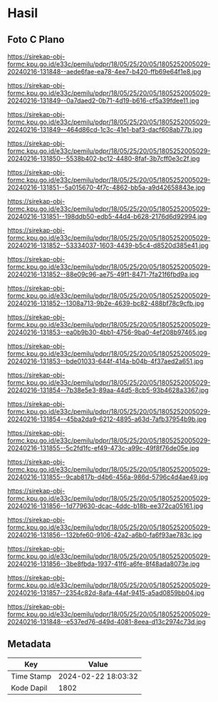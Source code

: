 # Hasil

## Foto C Plano

https://sirekap-obj-formc.kpu.go.id/e33c/pemilu/pdpr/18/05/25/20/05/1805252005029-20240216-131848--aede6fae-ea78-4ee7-b420-ffb69e64f1e8.jpg

https://sirekap-obj-formc.kpu.go.id/e33c/pemilu/pdpr/18/05/25/20/05/1805252005029-20240216-131849--0a7daed2-0b71-4d19-b616-cf5a39fdee11.jpg

https://sirekap-obj-formc.kpu.go.id/e33c/pemilu/pdpr/18/05/25/20/05/1805252005029-20240216-131849--464d86cd-1c3c-41e1-baf3-dacf608ab77b.jpg

https://sirekap-obj-formc.kpu.go.id/e33c/pemilu/pdpr/18/05/25/20/05/1805252005029-20240216-131850--5538b402-bc12-4480-8faf-3b7cff0e3c2f.jpg

https://sirekap-obj-formc.kpu.go.id/e33c/pemilu/pdpr/18/05/25/20/05/1805252005029-20240216-131851--5a015670-4f7c-4862-bb5a-a9d42658843e.jpg

https://sirekap-obj-formc.kpu.go.id/e33c/pemilu/pdpr/18/05/25/20/05/1805252005029-20240216-131851--198ddb50-edb5-44d4-b628-2176d6d92994.jpg

https://sirekap-obj-formc.kpu.go.id/e33c/pemilu/pdpr/18/05/25/20/05/1805252005029-20240216-131852--53334037-1603-4439-b5c4-d8520d385e41.jpg

https://sirekap-obj-formc.kpu.go.id/e33c/pemilu/pdpr/18/05/25/20/05/1805252005029-20240216-131852--88e09c96-ae75-49f1-8471-7fa21f6fbd9a.jpg

https://sirekap-obj-formc.kpu.go.id/e33c/pemilu/pdpr/18/05/25/20/05/1805252005029-20240216-131852--1308a713-9b2e-4639-bc82-488bf78c9cfb.jpg

https://sirekap-obj-formc.kpu.go.id/e33c/pemilu/pdpr/18/05/25/20/05/1805252005029-20240216-131853--ea0b9b30-4bb1-4756-9ba0-4ef208b97465.jpg

https://sirekap-obj-formc.kpu.go.id/e33c/pemilu/pdpr/18/05/25/20/05/1805252005029-20240216-131853--bde01033-644f-414a-b04b-4f37aed2a651.jpg

https://sirekap-obj-formc.kpu.go.id/e33c/pemilu/pdpr/18/05/25/20/05/1805252005029-20240216-131854--7b38e5e3-89aa-44d5-8cb5-93b4628a3367.jpg

https://sirekap-obj-formc.kpu.go.id/e33c/pemilu/pdpr/18/05/25/20/05/1805252005029-20240216-131854--45ba2da9-6212-4895-a63d-7afb37954b9b.jpg

https://sirekap-obj-formc.kpu.go.id/e33c/pemilu/pdpr/18/05/25/20/05/1805252005029-20240216-131855--5c2fd1fc-ef49-473c-a99c-49f8f76de05e.jpg

https://sirekap-obj-formc.kpu.go.id/e33c/pemilu/pdpr/18/05/25/20/05/1805252005029-20240216-131855--9cab817b-d4b6-456a-986d-5796c4d4ae49.jpg

https://sirekap-obj-formc.kpu.go.id/e33c/pemilu/pdpr/18/05/25/20/05/1805252005029-20240216-131856--1d779630-dcac-4ddc-b18b-ee372ca05161.jpg

https://sirekap-obj-formc.kpu.go.id/e33c/pemilu/pdpr/18/05/25/20/05/1805252005029-20240216-131856--132bfe60-9106-42a2-a6b0-fa6f93ae783c.jpg

https://sirekap-obj-formc.kpu.go.id/e33c/pemilu/pdpr/18/05/25/20/05/1805252005029-20240216-131856--3be8fbda-1937-41f6-a6fe-8f48ada8073e.jpg

https://sirekap-obj-formc.kpu.go.id/e33c/pemilu/pdpr/18/05/25/20/05/1805252005029-20240216-131857--2354c82d-8afa-44af-9415-a5ad0859bb04.jpg

https://sirekap-obj-formc.kpu.go.id/e33c/pemilu/pdpr/18/05/25/20/05/1805252005029-20240216-131848--e537ed76-d49d-4081-8eea-d13c2974c73d.jpg


## Metadata

| Key        | Value               |
| ---------- | ------------------- |
| Time Stamp | 2024-02-22 18:03:32 |
| Kode Dapil | 1802                |



